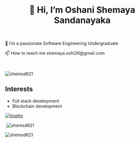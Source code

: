 <h1 align="center">👋 Hi, I’m Oshani Shemaya Sandanayaka</h1>
<br>
<p>🌱 I’m a passionate Software Engineering Undergraduate</p>
<p>📫 How to reach me shemaya.oshi26@gmail.com</p>
<br>
<p align="left">
<img src="https://komarev.com/ghpvc/?username=shemsd621&label=Profile%20views&color=0e75b6&style=flat" alt="shemsd621" /> 
</p>

## Interests 
- Full stack development
- Blockchain development

[![trophy](https://github-profile-trophy.vercel.app/?username=shemsd621)](https://github.com/ryo-ma/github-profile-trophy)

<p>&nbsp;<img align="center" src="https://github-readme-stats.vercel.app/api?username=shemsd621&show_icons=true&locale=en" alt="shemsd621" /></p>

<p><img align="left" src="https://github-readme-stats.vercel.app/api/top-langs?username=shemsd621&show_icons=true&locale=en&layout=compact" alt="shemsd621" /></p>

<!---
shemsd621/shemsd621 is a ✨ special ✨ repository because its `README.md` (this file) appears on your GitHub profile.
You can click the Preview link to take a look at your changes.
--->
